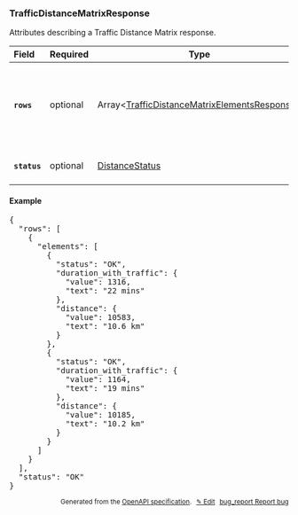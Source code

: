 <!--- This is a generated file, do not edit! -->
<!--- [START woosmap_http_schema_trafficdistancematrixresponse] -->
<h3 class="schema-object" id="TrafficDistanceMatrixResponse">TrafficDistanceMatrixResponse</h3>

Attributes describing a Traffic Distance Matrix response.

| Field                                                                                                              | Required | Type                                                                                                                                 | Description                                                                                                                                                                                                                                     |
| :----------------------------------------------------------------------------------------------------------------- | -------- | ------------------------------------------------------------------------------------------------------------------------------------ | ----------------------------------------------------------------------------------------------------------------------------------------------------------------------------------------------------------------------------------------------- |
| <h4 id="TrafficDistanceMatrixResponse-rows" class="add-link schema-object-property-key"><code>rows</code></h4>     | optional | Array&lt;[TrafficDistanceMatrixElementsResponse](#TrafficDistanceMatrixElementsResponse "TrafficDistanceMatrixElementsResponse")&gt; | <div class="ref-property-description"><p>Contains an array of elements for each pair of origin and destination</p><p>See <a href="#TrafficDistanceMatrixElementsResponse">TrafficDistanceMatrixElementsResponse</a> for more information.</div> |
| <h4 id="TrafficDistanceMatrixResponse-status" class="add-link schema-object-property-key"><code>status</code></h4> | optional | [DistanceStatus](#DistanceStatus "DistanceStatus")                                                                                   | See [DistanceStatus](#DistanceStatus "DistanceStatus") for more information.                                                                                                                                                                    |

<h4 class="schema-object-example" id="TrafficDistanceMatrixResponse-example">Example</h4>

<pre class="notranslate lang-json prettyprint">{
  "rows": [
    {
      "elements": [
        {
          "status": "OK",
          "duration_with_traffic": {
            "value": 1316,
            "text": "22 mins"
          },
          "distance": {
            "value": 10583,
            "text": "10.6 km"
          }
        },
        {
          "status": "OK",
          "duration_with_traffic": {
            "value": 1164,
            "text": "19 mins"
          },
          "distance": {
            "value": 10185,
            "text": "10.2 km"
          }
        }
      ]
    }
  ],
  "status": "OK"
}</pre>

<p style="text-align: right; font-size: smaller;">Generated from the <a data-label="openapi-github" href="https://github.com/woosmap/openapi-specification" title="Woosmap OpenAPI Specification" class="external">OpenAPI specification</a>.
<a data-label="openapi-github-woosmap-http-schema-trafficdistancematrixresponse" data-action="edit" style="margin-left: 5px;" href="https://github.com/woosmap/openapi-specification/blob/main/specification/schemas/TrafficDistanceMatrixResponse.yml" title="Edit on GitHub">✎ Edit</a>
<a data-label="openapi-github-woosmap-http-schema-trafficdistancematrixresponse" data-action="bug" style="margin-left: 5px;" href="https://github.com/woosmap/openapi-specification/issues/new?assignees=&labels=type%3A+bug%2C+triage+me&template=bug_report.md&title=[schemas] Bug - TrafficDistanceMatrixResponse" title="File bug for schemas on GitHub"><span class="material-icons">bug_report</span> Report bug</a>
</p>

<!--- [END woosmap_http_schema_trafficdistancematrixresponse] -->
